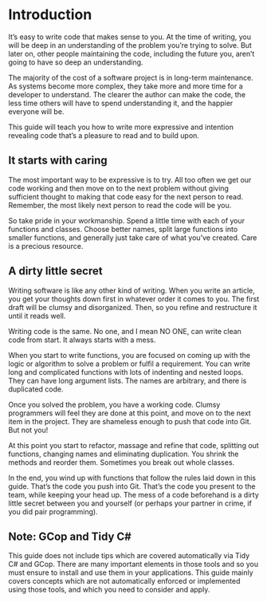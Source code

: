 # Introduction

It’s easy to write code that makes sense to you. At the time of writing, you will be deep in an understanding of the problem you’re trying to solve. But later on, other people maintaining the code, including the future you, aren’t going to have so deep an understanding.

The majority of the cost of a software project is in long-term maintenance. As systems become more complex, they take more and more time for a developer to understand. The clearer the author can make the code, the less time others will have to spend understanding it, and the happier everyone will be. 

This guide will teach you how to write more expressive and intention revealing code that’s a pleasure to read and to build upon.

## It starts with caring

The most important way to be expressive is to try. All too often we get our code working and then move on to the next problem without giving sufficient thought to making that code easy for the next person to read. Remember, the most likely next person to read the code will be you.

So take pride in your workmanship. Spend a little time with each of your functions and classes. Choose better names, split large functions into smaller functions, and generally just take care of what you’ve created. Care is a precious resource.

## A dirty little secret

 Writing software is like any other kind of writing. When you write an article, you get your thoughts down first in whatever order it comes to you. The first draft will be clumsy and disorganized. Then, so you refine and restructure it until it reads well.

Writing code is the same. No one, and I mean NO ONE, can write clean code from start. It always starts with a mess.

When you start to write functions, you are focused on coming up with the logic or algorithm to solve a problem or fulfil a requirement. You can write long and complicated functions with lots of indenting and nested loops. They can have long argument lists. The names are arbitrary, and there is duplicated code.

Once you solved the problem, you have a working code. Clumsy programmers will feel they are done at this point, and move on to the next item in the project. They are shameless enough to push that code into Git. But not you!

At this point you start to refactor, massage and refine that code, splitting out functions, changing names and eliminating duplication. You shrink the methods and reorder them. Sometimes you break out whole classes. 

In the end, you wind up with functions that follow the rules laid down in this guide. That’s the code you push into Git. That’s the code you present to the team, while keeping your head up. The mess of a code beforehand is a dirty little secret between you and yourself (or perhaps your partner in crime, if you did pair programming).

## Note: GCop and Tidy C# 

This guide does not include tips which are covered automatically via Tidy C# and GCop. There are many important elements in those tools and so you must ensure to install and use them in your applications. This guide mainly covers concepts which are not automatically enforced or implemented using those tools, and which you need to consider and apply.

